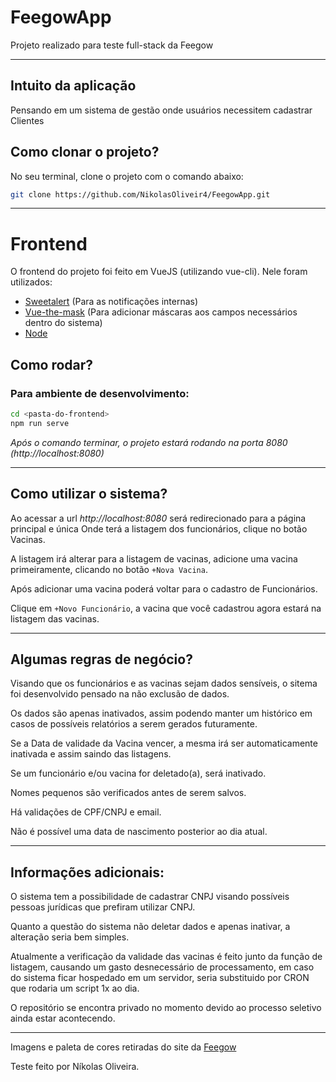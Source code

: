 # FeegowApp

Projeto realizado para teste full-stack da Feegow

---

## Intuito da aplicação

Pensando em um sistema de gestão onde usuários necessitem cadastrar Clientes  

## Como clonar o projeto?

No seu terminal, clone o projeto com o comando abaixo:

```bash
git clone https://github.com/NikolasOliveir4/FeegowApp.git
```
---

# Frontend

O frontend do projeto foi feito em VueJS (utilizando vue-cli).
Nele foram utilizados:

- [Sweetalert](https://sweetalert2.github.io/) (Para as notificações internas)
- [Vue-the-mask](https://www.npmjs.com/package/vue-the-mask) (Para adicionar máscaras aos campos necessários dentro do sistema)
- [Node](https://nodejs.org/en/download/)

## Como rodar?

### Para ambiente de desenvolvimento:

```bash
cd <pasta-do-frontend>
npm run serve
```

_Após o comando terminar, o projeto estará rodando na porta 8080 (http://localhost:8080)_

---
## Como utilizar o sistema?

Ao acessar a url  _http://localhost:8080_ será redirecionado para a página principal e única
Onde terá a listagem dos funcionários, clique no botão Vacinas. 

A listagem irá alterar para a listagem de vacinas, adicione uma vacina primeiramente, clicando no botão `+Nova Vacina`.

Após adicionar uma vacina poderá voltar para o cadastro de Funcionários. 

Clique em `+Novo Funcionário`, a vacina que você cadastrou agora estará na listagem das vacinas.


---
## Algumas regras de negócio?

Visando que os funcionários e as vacinas sejam dados sensíveis, o sitema foi desenvolvido pensado na não exclusão de dados.

Os dados são apenas inativados, assim podendo manter um histórico em casos de possíveis relatórios a serem gerados futuramente.

Se a Data de validade da Vacina vencer, a mesma irá ser automaticamente inativada e assim saindo das listagens.

Se um funcionário e/ou vacina for deletado(a), será inativado.

Nomes pequenos são verificados antes de serem salvos.

Há validações de CPF/CNPJ e email.

Não é possível uma data de nascimento posterior ao dia atual.


---
## Informações adicionais:

O sistema tem a possibilidade de cadastrar CNPJ visando possíveis pessoas jurídicas que prefiram utilizar CNPJ.

Quanto a questão do sistema não deletar dados e apenas inativar, a alteração seria bem simples.

Atualmente a verificação da validade das vacinas é feito junto da função de listagem, causando um gasto desnecessário de processamento, em caso do sistema ficar hospedado em um servidor, seria substituido por CRON que rodaria um script 1x ao dia.

O repositório se encontra privado no momento devido ao processo seletivo ainda estar acontecendo.

---

Imagens e paleta de cores retiradas do site da [Feegow](https://feegowclinic.com.br/)

Teste feito por Níkolas Oliveira.
